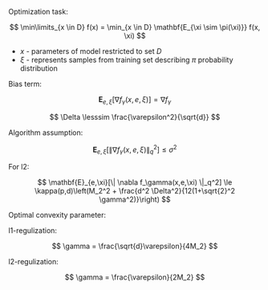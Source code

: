 Optimization task:

$$
\min\limits_{x \in D} f(x) = \min_{x \in D} \mathbf{E_{\xi \sim \pi(\xi)}} f(x, \xi) 
$$

- $x$ - parameters of model restricted to set $D$ 
- $\xi$ - represents samples from training set describing $\pi$ probability distribution


Bias term:


$$
\mathbf{E}_{e,\xi}[ \nabla f_\gamma(x,e,\xi)] = \nabla f_\gamma 
$$


$$
\Delta \lesssim \frac{\varepsilon^2}{\sqrt{d}}
$$


Algorithm assumption:

$$
\mathbf{E}_{e,\xi}[\| \nabla f_\gamma(x,e,\xi) \|_q^2] \le \sigma^2
$$


For l2:

$$
\mathbf{E}_{e,\xi}[\| \nabla f_\gamma(x,e,\xi) \|_q^2] \le \kappa(p,d)\left(M_2^2 + \frac{d^2 \Delta^2}{12(1+\sqrt{2}^2 \gamma^2)}\right)
$$

Optimal convexity parameter:


l1-regulization:

$$
    \gamma = \frac{\sqrt{d}\varepsilon}{4M_2}
$$

l2-regulization:

$$
    \gamma = \frac{\varepsilon}{2M_2}
$$

